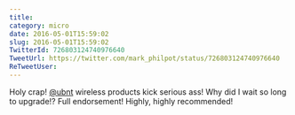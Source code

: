 ```yaml
---
title: 
category: micro
date: 2016-05-01T15:59:02
slug: 2016-05-01T15:59:02
TwitterId: 726803124740976640
TweetUrl: https://twitter.com/mark_philpot/status/726803124740976640
ReTweetUser: 
---
```


Holy crap! [@ubnt](https://twitter.com/ubnt) wireless products kick serious ass! Why did I wait so long to upgrade!? Full endorsement! Highly, highly recommended!